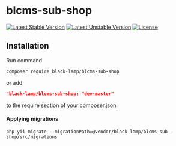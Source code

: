 blcms-sub-shop
==============

[![Latest Stable Version](https://poser.pugx.org/black-lamp/blcms-sub-shop/v/stable)](https://packagist.org/packages/black-lamp/blcms-sub-shop)
[![Latest Unstable Version](https://poser.pugx.org/black-lamp/blcms-sub-shop/v/unstable)](https://packagist.org/packages/black-lamp/blcms-sub-shop)
[![License](https://poser.pugx.org/black-lamp/blcms-sub-shop/license)](https://packagist.org/packages/black-lamp/blcms-sub-shop)

Installation
------------
Run command
```
composer require black-lamp/blcms-sub-shop
```
or add
```json
"black-lamp/blcms-sub-shop: "dev-master"
```
to the require section of your composer.json.

#### Applying migrations
```
php yii migrate --migrationPath=@vendor/black-lamp/blcms-sub-shop/src/migrations
```
